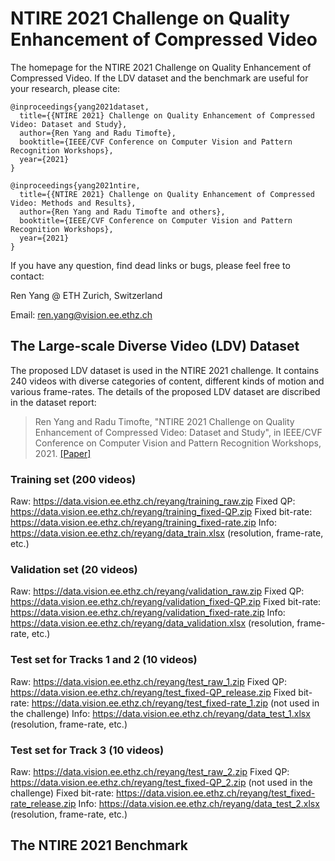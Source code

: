 # NTIRE 2021 Challenge on Quality Enhancement of Compressed Video

The homepage for the NTIRE 2021 Challenge on Quality Enhancement of Compressed Video. If the LDV dataset and the benchmark are useful for your research, please cite:
```
@inproceedings{yang2021dataset,
  title={{NTIRE 2021} Challenge on Quality Enhancement of Compressed Video: Dataset and Study},
  author={Ren Yang and Radu Timofte}, 
  booktitle={IEEE/CVF Conference on Computer Vision and Pattern Recognition Workshops}, 
  year={2021}
}

@inproceedings{yang2021ntire,
  title={{NTIRE 2021} Challenge on Quality Enhancement of Compressed Video: Methods and Results},
  author={Ren Yang and Radu Timofte and others}, 
  booktitle={IEEE/CVF Conference on Computer Vision and Pattern Recognition Workshops}, 
  year={2021}
}
```

If you have any question, find dead links or bugs, please feel free to contact:

Ren Yang @ ETH Zurich, Switzerland   

Email: ren.yang@vision.ee.ethz.ch

## The Large-scale Diverse Video (LDV) Dataset

The proposed LDV dataset is used in the NTIRE 2021 challenge. It contains 240 videos with diverse categories of content, different kinds of motion and various frame-rates. The details of the proposed LDV dataset are discribed in the dataset report:

> Ren Yang and Radu Timofte, "NTIRE 2021 Challenge on Quality Enhancement of Compressed Video: Dataset and Study", in IEEE/CVF Conference on Computer Vision and Pattern Recognition Workshops, 2021. [[Paper]](https://arxiv.org/abs/2104.10782)

### Training set (200 videos)

Raw: https://data.vision.ee.ethz.ch/reyang/training_raw.zip
Fixed QP: https://data.vision.ee.ethz.ch/reyang/training_fixed-QP.zip
Fixed bit-rate: https://data.vision.ee.ethz.ch/reyang/training_fixed-rate.zip
Info: https://data.vision.ee.ethz.ch/reyang/data_train.xlsx (resolution, frame-rate, etc.)

### Validation set (20 videos)

Raw: https://data.vision.ee.ethz.ch/reyang/validation_raw.zip
Fixed QP: https://data.vision.ee.ethz.ch/reyang/validation_fixed-QP.zip
Fixed bit-rate: https://data.vision.ee.ethz.ch/reyang/validation_fixed-rate.zip
Info: https://data.vision.ee.ethz.ch/reyang/data_validation.xlsx (resolution, frame-rate, etc.)

### Test set for Tracks 1 and 2 (10 videos)

Raw: https://data.vision.ee.ethz.ch/reyang/test_raw_1.zip
Fixed QP: https://data.vision.ee.ethz.ch/reyang/test_fixed-QP_release.zip
Fixed bit-rate: https://data.vision.ee.ethz.ch/reyang/test_fixed-rate_1.zip (not used in the challenge)
Info: https://data.vision.ee.ethz.ch/reyang/data_test_1.xlsx (resolution, frame-rate, etc.)

### Test set for Track 3 (10 videos)

Raw: https://data.vision.ee.ethz.ch/reyang/test_raw_2.zip
Fixed QP: https://data.vision.ee.ethz.ch/reyang/test_fixed-QP_2.zip (not used in the challenge)
Fixed bit-rate: https://data.vision.ee.ethz.ch/reyang/test_fixed-rate_release.zip
Info: https://data.vision.ee.ethz.ch/reyang/data_test_2.xlsx (resolution, frame-rate, etc.)

## The NTIRE 2021 Benchmark
